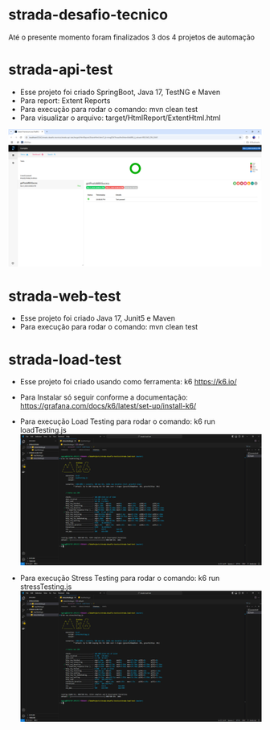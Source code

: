 # strada-desafio-tecnico
Até o presente momento foram finalizados 3 dos 4 projetos de automação




# strada-api-test

- Esse projeto foi criado SpringBoot, Java 17, TestNG e Maven
- Para report: Extent Reports
- Para execução para rodar o comando: mvn clean test
- Para visualizar o arquivo: target/HtmlReport/ExtentHtml.html

![alt text](https://github.com/asilvadesa/strada-desafio-tecnico/blob/master/strada-api-test/src/test/resources/images/extentReports.PNG)

# strada-web-test

- Esse projeto foi criado Java 17, Junit5 e Maven
- Para execução para rodar o comando: mvn clean test

# strada-load-test

- Esse projeto foi criado usando como ferramenta: k6 https://k6.io/
- Para Instalar só seguir conforme a documentação: https://grafana.com/docs/k6/latest/set-up/install-k6/
- Para execução Load Testing para rodar o comando: k6 run loadTesting.js
![alt text](https://github.com/asilvadesa/strada-desafio-tecnico/blob/master/strada-load-test/images/loadTesting.PNG)

- Para execução Stress Testing para rodar o comando: k6 run stressTesting.js
![alt text](https://github.com/asilvadesa/strada-desafio-tecnico/blob/master/strada-load-test/images/stressTesting.PNG)
